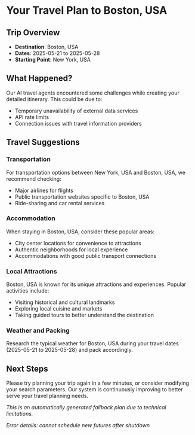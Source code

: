 # Your Travel Plan to Boston, USA

## Trip Overview
- **Destination**: Boston, USA
- **Dates**: 2025-05-21 to 2025-05-28
- **Starting Point**: New York, USA

## What Happened?
Our AI travel agents encountered some challenges while creating your detailed itinerary. This could be due to:
- Temporary unavailability of external data services
- API rate limits
- Connection issues with travel information providers

## Travel Suggestions

### Transportation
For transportation options between New York, USA and Boston, USA, we recommend checking:
- Major airlines for flights
- Public transportation websites specific to Boston, USA
- Ride-sharing and car rental services

### Accommodation
When staying in Boston, USA, consider these popular areas:
- City center locations for convenience to attractions
- Authentic neighborhoods for local experience
- Accommodations with good public transport connections

### Local Attractions
Boston, USA is known for its unique attractions and experiences. Popular activities include:
- Visiting historical and cultural landmarks
- Exploring local cuisine and markets
- Taking guided tours to better understand the destination

### Weather and Packing
Research the typical weather for Boston, USA during your travel dates (2025-05-21 to 2025-05-28) and pack accordingly.

## Next Steps
Please try planning your trip again in a few minutes, or consider modifying your search parameters. Our system is continuously improving to better serve your travel planning needs.

*This is an automatically generated fallback plan due to technical limitations.*


*Error details: cannot schedule new futures after shutdown*